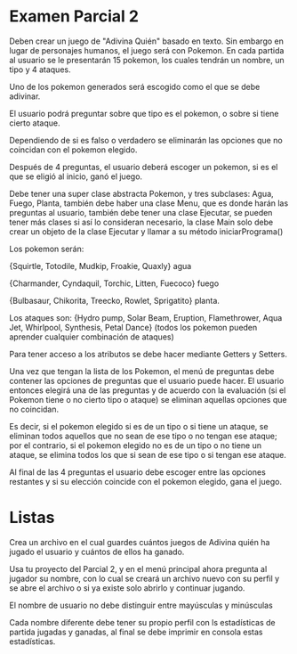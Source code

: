 # Examen Parcial 2

Deben crear un juego de "Adivina Quién" basado en texto. Sin embargo en lugar de personajes humanos, el juego será con Pokemon. En cada partida al usuario se le presentarán 15 pokemon, los cuales tendrán un nombre, un tipo y 4 ataques.

Uno de los pokemon generados será escogido como el que se debe adivinar.

El usuario podrá preguntar sobre que tipo es el pokemon, o sobre si tiene cierto ataque.

Dependiendo de si es falso o verdadero se eliminarán las opciones que no coincidan con el pokemon elegido.

Después de 4 preguntas, el usuario deberá escoger un pokemon, si es el que se eligió al inicio, ganó el juego.

Debe tener una super clase abstracta Pokemon, y tres subclases: Agua, Fuego, Planta, también debe haber una clase Menu, que es donde harán las preguntas al usuario, también debe tener una clase Ejecutar, se pueden tener más clases si así lo consideran necesario, la clase Main solo debe crear un objeto de la clase Ejecutar y llamar a su método iniciarPrograma()

Los pokemon serán:

{Squirtle, Totodile, Mudkip, Froakie, Quaxly} agua

{Charmander, Cyndaquil, Torchic, Litten, Fuecoco} fuego

{Bulbasaur, Chikorita, Treecko, Rowlet, Sprigatito} planta.

Los ataques son: {Hydro pump, Solar Beam, Eruption, Flamethrower, Aqua Jet, Whirlpool, Synthesis, Petal Dance} (todos los pokemon pueden aprender cualquier combinación de ataques)

Para tener acceso a los atributos se debe hacer mediante Getters y Setters.

Una vez que tengan la lista de los Pokemon, el menú de preguntas debe contener las opciones de preguntas que el usuario puede hacer. El usuario entonces elegirá una de las preguntas y de acuerdo con la evaluación (si el Pokemon tiene o no cierto tipo o ataque) se eliminan aquellas opciones que no coincidan.

Es decir, si el pokemon elegido si es de un tipo o si tiene un ataque, se eliminan todos aquellos que no sean de ese tipo o no tengan ese ataque; por el contrario, si el pokemon elegido no es de un tipo o no tiene un ataque, se elimina todos los que si sean de ese tipo o si tengan ese ataque.

Al final de las 4 preguntas el usuario debe escoger entre las opciones restantes y si su elección coincide con el pokemon elegido, gana el juego.

# Listas

Crea un archivo en el cual guardes cuántos juegos de Adivina quién ha jugado el usuario y cuántos de ellos ha ganado.

Usa tu proyecto del Parcial 2, y en el menú principal ahora pregunta al jugador su nombre, con lo cual se creará un archivo nuevo con su perfil y se abre el archivo o si ya existe solo abrirlo y continuar jugando.

El nombre de usuario no debe distinguir entre mayúsculas y minúsculas

Cada nombre diferente debe tener su propio perfil con ls estadísticas de partida jugadas y ganadas, al final se debe imprimir en consola estas estadísticas.
